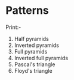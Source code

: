 # Patterns

Print:- 
1. Half pyramids
2. Inverted pyramids
3. Full pyramids
4. Inverted full pyramids
5. Pascal's triangle
6. Floyd's triangle